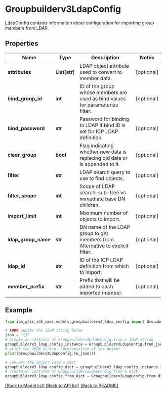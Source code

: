 # Groupbuilderv3LdapConfig

LdapConfig contains information about configuration for importing group members from LDAP.

## Properties

Name | Type | Description | Notes
------------ | ------------- | ------------- | -------------
**attributes** | **List[str]** | LDAP object attribute used to convert to member data. | [optional] 
**bind_group_id** | **int** | ID of the group whose members are used as bind values for parameterize filter. | [optional] 
**bind_password** | **str** | Password for binding to LDAP if bind ID is set for ICP LDAP definition. | [optional] 
**clear_group** | **bool** | Flag indicating whether new data is replacing old data or is appended to it. | [optional] 
**filter** | **str** | LDAP search query to use to find objects. | [optional] 
**filter_scope** | **int** | Scope of LDAP search:  sub-tree vs immediate base DN children. | [optional] 
**import_limit** | **int** | Maximum number of objects to import. | [optional] 
**ldap_group_name** | **str** | DN name of the LDAP group to get members from.  Alternative to explicit filter. | [optional] 
**ldap_id** | **str** | ID of the ICP LDAP definition from which to import. | [optional] 
**member_prefix** | **str** | Prefix that will be added to each imported member. | [optional] 

## Example

```python
from ibm_gdsc_sdk_saas.models.groupbuilderv3_ldap_config import Groupbuilderv3LdapConfig

# TODO update the JSON string below
json = "{}"
# create an instance of Groupbuilderv3LdapConfig from a JSON string
groupbuilderv3_ldap_config_instance = Groupbuilderv3LdapConfig.from_json(json)
# print the JSON string representation of the object
print(Groupbuilderv3LdapConfig.to_json())

# convert the object into a dict
groupbuilderv3_ldap_config_dict = groupbuilderv3_ldap_config_instance.to_dict()
# create an instance of Groupbuilderv3LdapConfig from a dict
groupbuilderv3_ldap_config_from_dict = Groupbuilderv3LdapConfig.from_dict(groupbuilderv3_ldap_config_dict)
```
[[Back to Model list]](../README.md#documentation-for-models) [[Back to API list]](../README.md#documentation-for-api-endpoints) [[Back to README]](../README.md)



